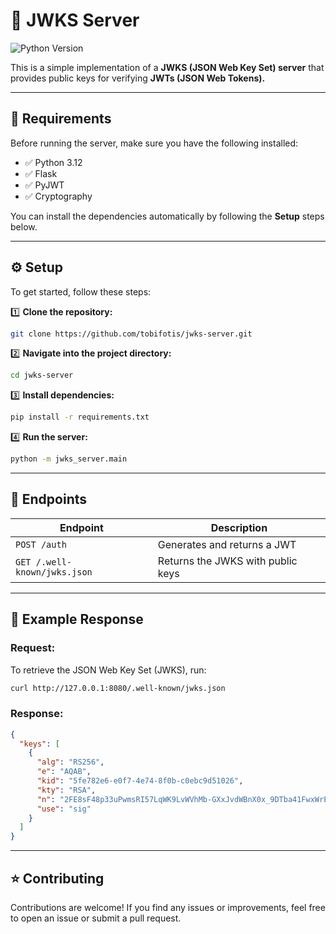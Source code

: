 # 📌 JWKS Server 
![Python Version](https://img.shields.io/badge/python-3.12-blue) 

This is a simple implementation of a **JWKS (JSON Web Key Set) server** that provides public keys for verifying **JWTs (JSON Web Tokens).** 

---

## 📌 Requirements

Before running the server, make sure you have the following installed:
- ✅ Python 3.12
- ✅ Flask
- ✅ PyJWT
- ✅ Cryptography

You can install the dependencies automatically by following the **Setup** steps below.

--- 

## ⚙️ Setup 
To get started, follow these steps: 

1️⃣ **Clone the repository:** 
```bash
git clone https://github.com/tobifotis/jwks-server.git
```
2️⃣ **Navigate into the project directory:** 
```bash 
cd jwks-server
```
3️⃣ **Install dependencies:** 
```bash 
pip install -r requirements.txt
```
4️⃣ **Run the server:** 
```bash 
python -m jwks_server.main
```

--- 

## 📡 Endpoints 
| **Endpoint** | **Description** | 
|--------------------------------------|-------------------------------------------| 
| `POST /auth` | Generates and returns a JWT | 
| `GET /.well-known/jwks.json` | Returns the JWKS with public keys | 

--- 

## 📌 Example Response 
### **Request:** 
To retrieve the JSON Web Key Set (JWKS), run: 
```bash 
curl http://127.0.0.1:8080/.well-known/jwks.json
```

### **Response:** 
```json 
{
  "keys": [
    {
      "alg": "RS256",
      "e": "AQAB",
      "kid": "5fe782e6-e0f7-4e74-8f0b-c0ebc9d51026",
      "kty": "RSA",
      "n": "2FE8sF48p33uPwmsRI57LqWK9LvWVhMb-GXxJvdWBnX0x_9DTba41FwxWrE9aP-SeHpK70svXrmUrIKXAK52Gg75OfAa_Zuso1aRxOICZsS-NUJCJSLLaok0ytqzued-d2mcdYj8ADqsSB4dpwXpdzyLoV5YVeksS8FMaW_lINZM7Z_bJNi7M1EJ_-0oyfa8Y9M5jnBGFdMlSL5HsUelFH49ZkYcNzTfGW7xZnEmGF63vm7RxGWqbz5Joa0BhyxfDeU2Ky71dWNU0tVZ7AdqGBOhmr-NjuTZs_nBRmYLBaIwU1PALruSg1B17pzFTpTpNQZLw7_QDSmIfZhwjoWGaQ",
      "use": "sig"
    }
  ]
}

```

--- 

## ⭐ Contributing 
Contributions are welcome! If you find any issues or improvements, feel free to open an issue or submit a pull request.
